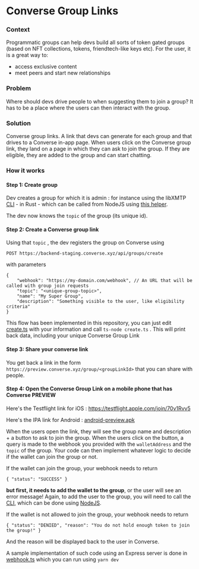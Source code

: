 
# Converse Group Links

### Context

Programmatic groups can help devs build all sorts of token gated groups (based on NFT collections, tokens, friendtech-like keys etc). For the user, it is a great way to:

-   access exclusive content
-   meet peers and start new relationships

### Problem

Where should devs drive people to when suggesting them to join a group? It has to be a place where the users can then interact with the group.

### Solution

Converse group links. A link that devs can generate for each group and that drives to a Converse in-app page. When users click on the Converse group link, they land on a page in which they can ask to join the group. If they are eligible, they are added to the group and can start chatting.


### How it works

#### Step 1: Create group
Dev creates a group for which it is admin : for instance using the libXMTP [CLI](https://github.com/xmtp/libxmtp/tree/main/examples/cli) - in Rust - which can be called from NodeJS using [this helper](https://replit.com/@neekolas/Groups-Nodejs-Client#src/index.ts).

The dev now knows the `topic` of the group (its unique id).

#### Step 2: Create a Converse group link

Using that `topic` , the dev registers the group on Converse using 

    POST https://backend-staging.converse.xyz/api/groups/create

with parameters 

    {
		"webhook": "https://my-domain.com/webhook", // An URL that will be called with group join requests
		"topic": "<unique-group-topic>",
		"name": "My Super Group",
		"description": "Something visible to the user, like eligibility criteria"
	}

This flow has been implemented in this repository, you can just edit [create.ts](create.ts) with your information and call `ts-node create.ts` . This will print back data, including your unique Converse Group Link 

#### Step 3: Share your converse link

You get back a link in the form `https://preview.converse.xyz/group/<groupLinkId>` that you can share with people.

#### Step 4: Open the Converse Group Link on a mobile phone that has Converse PREVIEW

Here's the Testflight link for iOS : https://testflight.apple.com/join/70v1Rvv5

Here's the IPA link for Android : [android-preview.apk](https://drive.google.com/file/d/1rUtCmtIB6VzHNW8PDJ1TMBRuI2OEOdcg/view?usp=drive_link)

When the users open the link, they will see the group name and description + a button to ask to join the group. When the users click on the button, a query is made to the webhook you provided with the `walletAddress` and the `topic` of the group. Your code can then implement whatever logic to decide if the wallet can join the group or not.

If the wallet can join the group, your webhook needs to return 

    { "status": "SUCCESS" }

**but first, it needs to add the wallet to the group**, or the user will see an error message!
Again, to add the user to the group, you will need to call the [CLI](https://github.com/xmtp/libxmtp/tree/main/examples/cli), which can be done using [NodeJS](https://replit.com/@neekolas/Groups-Nodejs-Client#src/index.ts).

If the wallet is not allowed to join the group, your webhook needs to return

    { "status": "DENIED", "reason": "You do not hold enough token to join the group!" }

And the reason will be displayed back to the user in Converse.

A sample implementation of such code using an Express server is done in [webhook.ts](webhook.ts) which you can run using `yarn dev`
